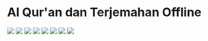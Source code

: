 # Al Qur'an dan Terjemahan Offline

<p>
    <img src="https://lh3.googleusercontent.com/Bq0_VhoZurhTioSfjKX5gVKNr0Sy2m7_9TPR8LzIKaoef1nU9g6IMonzSPy6tVUe_X_tNBgRs71-GAh4P3WVoBaEmVyeW0LezWgQ2GOy8ztVlZyDAb7BTCHA6Es6assyd9SNwYIJULoOkJdcard_lpHBAKdG2vN8CGnor5r5CJ6Mjj4mL-da1a6ZpuIy3st7vxZ0hoGQ2WCByH53vZlgwHYYZx3XrEeLiPz04OmaaxWkg7ZIDQQq2AI_dQzazskquVHPv-TvXdHChyia9RJo8mXAh5646rLJTrMgASSayPctfWpEnCPf109FFtM9Kzlnh3aCSh3I0F8k08Ab4Axzd9BrSOM3U8pj0Zva-yXCL4P4UthbLZcEeZK9g9pIwmOc6T85BeZp84oqJk0vjDpyT7QoeyElHDXHhBcRcZ9NDZkFs2zLleBF00q-3wH4mbdbqROhhDk2RY7DztUueU4ea7lsKhcP04DVHCmLqF9-QDE0k9AFbmE4LeJWAJaFXHLkz_ab437_FOAFAg3AsTUtJ2cEB1ZBWQu5VxGSjC8Pyb0RvBu-mY-BnmTbUmEzkizQJG8ue843IK2kLtcbdu2F-A1CxVBi14c1pNuBCZ708SCtTqxPGbt92U4XycAR_7WtpqWGEoJFtTkJaHGa_b9y7JckLyFRc292quiM4rR6UEMSvK1R2O-EuSQDiIfk=w477-h979-no?authuser=0" />
    <img src="https://lh3.googleusercontent.com/77bS_UVCUkTQajrbpYNer-0RsRZeuUWpbF1WPGBGs5hPUBSiCAiFynTQZIFkAftFTAf9UXx2_LpJADjU5mhXAgLIQamV15KgQQ1tuxmgzOSpc2Bj72P4JXG1sV0PW3vD3qiPT-ZD_XDSoS6f2NeWDXdKsgmzjLC9Vl4iL-OUhVGhRmeNCmPMzMkLwBtrZFI5I5fvdrS3Ksz2FZrapYxAbQNDkEqeqneBJyBh71R3E3afYre-27nyhXWCafnIYgxli4ENUK5raaMwc5DhnN0Me1zR5jZXSQ_FH0s_b_3CiOhXB9zHDLMmNcaN7N5SDhxLMJqEcHkvcnjOUzF0_Nkq_W425gkYU9vpVAte0CQdKroJrAlRqTuynPuOmyWeOOk7hLS0nr_4dqEb_sZGfWxBoU350JsF5GOHVpmtOrn3_qGUrExaGT4WgRoglQ3P7C6XGbQSeUcdF2IXRM1aeGP8ucwx80jpLlzq324IG__AE0v1-OLH4JAgcOxoVTp4DluFf_bKzc1jaDubCdOR9Bp1Go2jIPaBzdVDqBTecc-Wqn9bb43AEtVBog9FckiNlIQE42GyGRrG-lpYggf1A6zVSOlPA06nYB4OgQU752Mbb1N9zAjN7Lfzq5FCShrlNfQJKv3Liz2w3GlH5IGJrut9nHezO2GqohFXiOdPg4O9wE0hUi-mGk2vIrb41x5Y=w477-h979-no?authuser=0" />
    <img src="https://lh3.googleusercontent.com/9cC7zJiicoJmUz_sj7ksZ6pi7Tq-1G3XBdyOW5-_bOWoo-omOM4ex3QsjnyUqnZy1IllgWiZl17M8cbuKyGVMFcmA8C_HQR7Zk4ocP-iL6qF92DM4gChq0TZhBPJ8zcwXV-HzhueLM_-jOF-Tgm-3zYwwnvTTbxVWr-zXGXvdfsuFi4F97MU83FfQVLZBR2FPrDnOWa23BF_R61938eMXAV3KC7w00GBx-rgF2nUiboSAZW5WE3MxY1J04wWrxs-VjVEFsjaD-3B9hWF2L9oGF-ImkQ-g95ybal3Hd6lVHQ26BS_LnnldU73ksgDRFjaAYU6wrJwPl9hgzS1BiUSDbeJuWs8RzfO0ft48K1gTQYdpWm9gcQ-OMpBthx1JfwWOCYeRDRyr0E28JQBhrNkCcsPhzu_8hVms1rBPJYoCqrgjaQHtaUv2Udr53QtLguO9pv6KBMGT7750PrjJzoyzA9nW2KANj-xwBb0VXWLFTSENQeMZFJUyQYIK9GaIN2sfwosj8zLOVwQyfkeGUd0ryOyt9m_Qzr8RoYDXa-i_JUZU5vHiE1ZYks2hZaB--FWiEe8JYuopxjYSWMQMVoVQrkEcxbjbOsmhUp04Ex36qr7E_rQ42G8GQOh-L2z2UHz3p7_Xb5XaKz9Gx2iXbX9vOlWnPV5wxehjABAtaWWejhvB3CmZyMiHnYRwRds=w477-h979-no?authuser=0" />
    <img src="https://lh3.googleusercontent.com/I7lW9OjnqIIJqXHojJF8CPkZDxbERzVJmWm8HwRBrarR-26_ICpIyA5PiXJaRmOfdcvhCWw52r8x1z0vLj1QEUh_D_gzjzt16aPN3AR8ueGgEqchunl_YzC0THWs2AisHQ8sg0J5L2ekKKs0miprWrMcku3vOMrX3qiQVa-UQJ9ftQVsx6rvu84FFcAtEg8dpe4zJAGRFNjhpkVxO8kPJYVG7aQbTMD1KPbOuzWw9XprO9ZJnsnyp5-5xammePn72radCgYLf5_uanUc64n0E2DNld0UZbPHFn1WPIrP2RS2kLHrfJL1gFr9sUdvKzPHlM6b34IRV3MKWLeNlAETufX9_ls4dSxWiOq7moHLk1T5sa6upBhZsvK8QsKnxpjr4oV3U5V1GriJSWt1gfnaYRrg5N_1Vvk1z2zQtYmlMVx_xM_q1F3gdYGK-iV1z2A9VzteFBdbi8lDtZEP2_NzdILa-fkLiBTKUfNSX0-mc4obUryBdXGwaw3en4eBQPKrMP6zT-nL4_0-x3T91OZYTPxApEXakDiawfTe1iAN07HmF37Zd82SqE0S99ZLbf2NQhoAUWCYORwoORMZ3fqnrDqfl7p2f2eBrxM4maYhxJGVocjVIIxRZdxHV7C1MF6cBXWX-1fAg1ZeY_6OyPc_QyzSClXMyKgAWmbnm4nRHjptZHHDF9OyoId_INYm=w477-h979-no?authuser=0" />
    <img src="https://lh3.googleusercontent.com/7hvFDiF48J6g9X6pCykev243RSF-fkfm3tkmoSMlw8AxzpaA9HUwMjBSs4wO-UdIX_J84FanE7oMuX9aUQFlbZjyzJuwBvYlSqJfg4m9xO0asJRpmUQ5LFEBUKQmL0a4wXSj5Ymp3KRWGodA2fQevSK8EYwx3SZ2MGIds-72QGfBMLlvNxvDE9GE9EwEsHrfPleeImKJHSYG_s6XAbnYe_kONlz5tXZVu_kcePW7npZqlSASPC696RFRLXmvcEgOVQrv9fGuypAsZF6pTWAIh4vDPyaZ-jAzxEjEK0Zgvi0PSXXnx6kM0LiN_bDmN7M1pRbcpymiK1-Kcku3JleS6PIV4pYhppdaFsvemIrNJD9AaTb43wyDcixqJjRjz4JBVW9utgN1M7zSNGGnUMtcb6fYBPnlXnm8_LdxmR_ssj3CPiQvFQVVkUWktbt_1AKWgS16OWZMuniHPtXwqkN4IASCvlOWtWEaFyQUDSJBZf2p7jaP9F1d-XE4yxJ1rK-ONJePXk6GBjx8NG0viIMZgCICycgXTjE5ekjfl-knsUvHuI-tkqQiG8_ZYPf85FwYjZr0ZUJTAR6coIqg8J9-uho0baEZtX4L4tGIbtuiL7UdLWhjnfEOCD4Qkp1AweKBXi1udRGGPjMZRMYAyJpF0h1zWApFxErbDub1Ctnqc-zEmJtypNI1yDJhVeA9=w477-h979-no?authuser=0" />
    <img src="https://lh3.googleusercontent.com/cMtuuctnWl1tbyuFoHA9C9mWHS7k5m9FAk7p4jEGtAWvrlYJeXT3M0m8nLhdDraeziDI0LWZ4sfOzbo0ecS-wAJ6W7DfbsgsE36J93HIYX-GVuqcC3xZbAKIlmLlrbD-sYbZ83pk3EboRWEztJrlzRLs5EejeHVcFgm3FZia7-JqFPJodOI39llun1zpBtGKJVB0dym9llVfz4gG-sYB3cqPXFa2iwH3VcEFsk_9tc1Rdu2ZerxeoY54cC11PchBQKUyItFqFNwpWCYQVpPY6k5i185gVKjUd2m0JNwR2v-FOp5ExXCTEgwiubbj-Y8rkGnE_-rayYW_uTLCGU0C6sdY-OxP-fwHciWxET7N1Jl_X3H19Ojvqjwb8KzHc_ePsPN88usAESG-weTUQP7yK9HLo2mnsv5sopDWpvgWuVQcpe3jrTxyc0yDpeuNazmOtu5wROq5DkTxfULbtW2zuNzutHYaZOwp37-7PAAVqRiqAyk-_yBbLnXbaIv5iMuxFZj-M-Iz2AfmRzKSr2vzL-6xZo0XEpkEk_U6nMlwUKju5FvM1eIQRSILd9ND58SiFrslYATmVKBWh8oG1kuBzuG06Pyybq7dVfEPN2oCffslGhg8e4eSrEYHQi9F1uAsk5M2rK0caxZ5Hi4MmlPSFcpbQ1xk1vs_vMLF09p1hAW2FFlY3dstfJJ5Xpwe=w477-h979-no?authuser=0" />
    <img src="https://lh3.googleusercontent.com/k5e5GwQcVNK62EaL8YdwduMBw-1eGAgk2U4qnEEfx8oDdQtJyOSJKfDfrq9FCOE0smLeXZmr99Slxjl3qcfHquiJpc6i5KCdtvxgLj0yNWDKLWNL00iXP9cngu_51ZnINW-zi9S5mqfWL2rqCpJs1fh2Qb8tIkSmuJlFwlJv_aILaahGWUOLEta3VvUhxAXVoRJJBN6Bx2xzQgGSwyWFM3zIqxTohnlEBFGedrBJldr0hbZJYWw0AhpJiohf99xEFq0YKW2K7QWBbzLaKnQpLedOnbxU_BeiKDSVSRQThSZbt5ErhYnQbRaAPbHPiLpxbVSQVjUtqcoX2wD-OM7fpk8Uo9NYIxMoKJpYpOo7GLkIa72ihy8WyROPWz8rSrTChEOAszOJspe6zh9XpVGTyqpipN8qXRoeb-TLjvwavvzgudHHid8ZBakRdFNnb2sIV7p6HwVvM9sT7oqM-kowDDtT7RBlMpLAqjaYjeaUnn3T4nnpFKe3FUFJ7oEI9njg-VSU81SR06fqMT7n7SddLyf_q9LWh8veRJTy7XL5UpX-MhETX0rSnu4eVgWOim9VkOMp0f-de1X_3VYpw_cxIltZoBqQL3UVmlejn51dAw28P0b1B_AY9TeUG9c6PGCMjzNFdiOKUsH5jCFOpOk1tBkdIlA4k9V6q0xMgJrGwWk8cA7aysWWXDsD07j3=w477-h979-no?authuser=0" />
    <img src="https://lh3.googleusercontent.com/AuFPR1aznsTaAA-CDT_yIwT-_wPlWrQ7sLbSwtOwqSTb6skHELlZEAvFCSF7ZFHjCrHb9A23imwPxGLZNoiMOAPUSuiKbGtPxcMDJ-ZNts1gy7qZFVQK_zMDTUu-1jftsSWsD4ET_mVozVLR0IdfIijrwnKkOTWb8mK7fbZjM1mXzr9JMPox4RXQBN5fVF9ovE2LThjIHUmuY5h7wRvAvETs8xYSKFKlMuWkgm4coQU58Oz5mtLkaFwbcLrrsJD-lV9-x2TdDdQeqG2aC_zyznJwEEmI9Vh6QOxjNEWeaD8Ksk6eiUUFU-wtD4qeIDsCIUnZboVrxQsFNrROM72pnP6JVQEepqdT2kayXs7V0IR-WtjggdVqEFmOgSJxtrP_WcEzrW8SRPzvdL7qsFqRsEEeDHMhi0Vpkg2shl1LJE5tc0laQdt86Cdv-pctYzIh1Y4kLlGzGL3imMwKDnZ25de9nfiZ3ltUNslscRPF_kSeEL5MloEyT2Qhyih9xyVzQW5BeA3VZjwKoIKNWZWXmNihZUnVBrHERxdM6gGUvCggzheAOqm0WaX-u7MI1Ljgn1tUauog4RXQqHAqK7sZoU49vSOXmCEZJHlW8LB8HkVitAC_VFdMJlRtF5KTwDmHHG5zQ_EeXAhdcczhD__sjZYnNXwZs9CqWQ6pZSgum5-3Mn4AhNVtzjupXjw6=w477-h979-no?authuser=0" />
</p>
